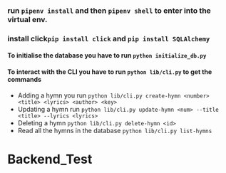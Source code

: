 ### run ```pipenv install``` and then ```pipenv shell``` to enter into the virtual env.
### install click```pip install click``` and ```pip install SQLAlchemy```
#### To initialise the database you have to run ```python initialize_db.py```
#### To interact with the CLI you have to run ```python lib/cli.py``` to get the commands
- Adding a hymn you run ```python lib/cli.py create-hymn <number> <title> <lyrics> <author> <key>```
- Updating a hymn run ```python lib/cli.py update-hymn <num> --title <title> --lyrics <lyrics> ```
- Deleting a hymn ```python lib/cli.py delete-hymn <id>```
- Read all the hymns in the database ```python lib/cli.py list-hymns```
# Backend_Test
